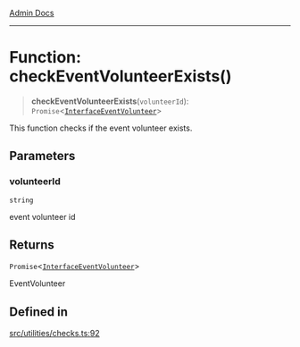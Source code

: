 [Admin Docs](/)

***

# Function: checkEventVolunteerExists()

> **checkEventVolunteerExists**(`volunteerId`): `Promise`\<[`InterfaceEventVolunteer`](../../../models/EventVolunteer/interfaces/InterfaceEventVolunteer.md)\>

This function checks if the event volunteer exists.

## Parameters

### volunteerId

`string`

event volunteer id

## Returns

`Promise`\<[`InterfaceEventVolunteer`](../../../models/EventVolunteer/interfaces/InterfaceEventVolunteer.md)\>

EventVolunteer

## Defined in

[src/utilities/checks.ts:92](https://github.com/Suyash878/talawa-api/blob/cfd688207611ba245c99edd8dbaccb2cdbf6a043/src/utilities/checks.ts#L92)

